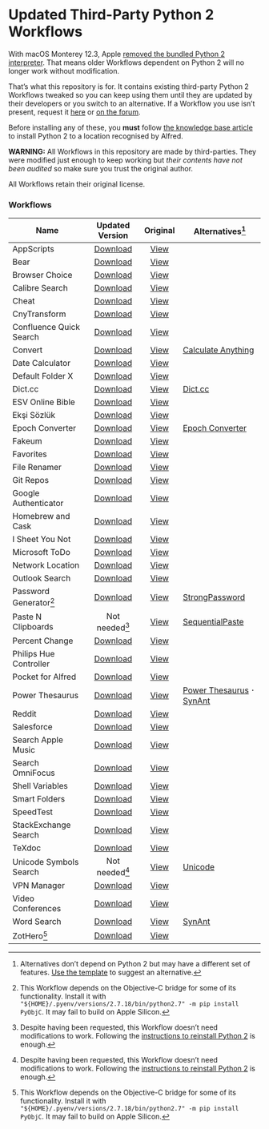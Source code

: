 # Updated Third-Party Python 2 Workflows

With macOS Monterey 12.3, Apple [removed the bundled Python 2 interpreter](https://developer.apple.com/documentation/macos-release-notes/macos-12_3-release-notes#Python). That means older Workflows dependent on Python 2 will no longer work without modification.

That’s what this repository is for. It contains existing third-party Python 2 Workflows tweaked so you can keep using them until they are updated by their developers or you switch to an alternative. If a Workflow you use isn’t present, request it [here](https://github.com/alfredapp/updated-third-party-python2-workflows/issues/new?template=request_workflow.yml) or [on the forum](https://www.alfredforum.com/topic/17941-making-python-2-workflows-work-on-macos-monterey-123-and-above/).

Before installing any of these, you **must** follow [the knowledge base article](https://www.alfredapp.com/help/kb/python-2-monterey/) to install Python 2 to a location recognised by Alfred.

**WARNING:** All Workflows in this repository are made by third-parties. They were modified just enough to keep working but *their contents have not been audited* so make sure you trust the original author.

All Workflows retain their original license.

### Workflows

<!-- BEGIN WORKFLOWS TABLE -->
| Name | Updated Version | Original | Alternatives[^1] |
| --- | :---: | :---: | --- |
| AppScripts | [Download](https://github.com/alfredapp/updated-third-party-python2-workflows/raw/main/Workflows/AppScripts.alfredworkflow) | [View](https://www.alfredforum.com/topic/4218-appscripts-—-list-search-and-run-applescripts-for-the-active-application/) | |
| Bear | [Download](https://github.com/alfredapp/updated-third-party-python2-workflows/raw/main/Workflows/Bear.alfredworkflow) | [View](https://www.alfredforum.com/topic/10403-bear-workflow-search-and-create-notes/) | |
| Browser Choice | [Download](https://github.com/alfredapp/updated-third-party-python2-workflows/raw/main/Workflows/Browser%20Choice.alfredworkflow) | [View](https://www.alfredforum.com/topic/11787-any-way-to-open-a-url-with-a-particular-browser/) | |
| Calibre Search | [Download](https://github.com/alfredapp/updated-third-party-python2-workflows/raw/main/Workflows/Calibre%20Search.alfredworkflow) | [View](https://github.com/mpco/AlfredWorkflow-Calibre-Search) | |
| Cheat | [Download](https://github.com/alfredapp/updated-third-party-python2-workflows/raw/main/Workflows/Cheat.alfredworkflow) | [View](https://www.alfredforum.com/topic/13206-alfred-cheat-manage-your-own-cheat-sheets) | |
| CnyTransform | [Download](https://github.com/alfredapp/updated-third-party-python2-workflows/raw/main/Workflows/CnyTransform.alfredworkflow) | [View](https://github.com/TerryX-Lee/AlfredWorkflow_CnyTransform) | |
| Confluence Quick Search | [Download](https://github.com/alfredapp/updated-third-party-python2-workflows/raw/main/Workflows/Confluence%20Quick%20Search.alfredworkflow) | [View](https://www.alfredforum.com/topic/10234-atlassian-confluence-quick-search/) | |
| Convert | [Download](https://github.com/alfredapp/updated-third-party-python2-workflows/raw/main/Workflows/Convert.alfredworkflow) | [View](https://www.alfredforum.com/topic/3980-offline-unit-conversion-workflow/) | [Calculate Anything](https://github.com/biati-digital/alfred-calculate-anything) |
| Date Calculator | [Download](https://github.com/alfredapp/updated-third-party-python2-workflows/raw/main/Workflows/Date%20Calculator.alfredworkflow) | [View](https://github.com/MuppetGate/Alfred-Workflows-DateCalculator) | |
| Default Folder X | [Download](https://github.com/alfredapp/updated-third-party-python2-workflows/raw/main/Workflows/Default%20Folder%20X.alfredworkflow) | [View](https://www.alfredforum.com/topic/8695-default-folder-x/) | |
| Dict.cc | [Download](https://github.com/alfredapp/updated-third-party-python2-workflows/raw/main/Workflows/Dict.cc.alfredworkflow) | [View](https://github.com/dennis-tra/alfred-dict.cc-workflow) | [Dict.cc](https://github.com/dennis-tra/alfred-dict.cc-workflow) |
| ESV Online Bible | [Download](https://github.com/alfredapp/updated-third-party-python2-workflows/raw/main/Workflows/ESV%20Online%20Bible.alfredworkflow) | [View](https://www.alfredforum.com/topic/9663-esv-online-bible/) | |
| Ekşi Sözlük | [Download](https://github.com/alfredapp/updated-third-party-python2-workflows/raw/main/Workflows/Eks%CC%A7i%20So%CC%88zlu%CC%88k.alfredworkflow) | [View](https://github.com/ttuygun/alfred-eksi-sozluk-workflow) | |
| Epoch Converter | [Download](https://github.com/alfredapp/updated-third-party-python2-workflows/raw/main/Workflows/Epoch%20Converter.alfredworkflow) | [View](https://www.alfredforum.com/topic/12048-epoch-converter/) | [Epoch Converter](https://github.com/giovannicoppola/alfred-epoch-converter) |
| Fakeum | [Download](https://github.com/alfredapp/updated-third-party-python2-workflows/raw/main/Workflows/Fakeum.alfredworkflow) | [View](https://www.alfredforum.com/topic/5319-fakeum-—-generate-fake-test-datasets-in-alfred/) | |
| Favorites | [Download](https://github.com/alfredapp/updated-third-party-python2-workflows/raw/main/Workflows/Favorites.alfredworkflow) | [View](http://www.packal.org/workflow/favorites) | |
| File Renamer | [Download](https://github.com/alfredapp/updated-third-party-python2-workflows/raw/main/Workflows/File%20Renamer.alfredworkflow) | [View](https://github.com/realliyifei/alfred-file-renamer) | |
| Git Repos | [Download](https://github.com/alfredapp/updated-third-party-python2-workflows/raw/main/Workflows/Git%20Repos.alfredworkflow) | [View](https://www.alfredforum.com/topic/4588-find-filter-open-git-repositories/) | |
| Google Authenticator | [Download](https://github.com/alfredapp/updated-third-party-python2-workflows/raw/main/Workflows/Google%20Authenticator.alfredworkflow) | [View](https://www.alfredforum.com/topic/4062-gauth-google-authenticator-time-based-two-factor-authentication/) | |
| Homebrew and Cask | [Download](https://github.com/alfredapp/updated-third-party-python2-workflows/raw/main/Workflows/Homebrew%20and%20Cask.alfredworkflow) | [View](https://www.alfredforum.com/topic/4270-homebrew-and-cask-for-alfred/) | |
| I Sheet You Not | [Download](https://github.com/alfredapp/updated-third-party-python2-workflows/raw/main/Workflows/I%20Sheet%20You%20Not.alfredworkflow) | [View](https://www.alfredforum.com/topic/9469-i-sheet-you-not-plug-excel-into-alfred/) | |
| Microsoft ToDo | [Download](https://github.com/alfredapp/updated-third-party-python2-workflows/raw/main/Workflows/Microsoft%20ToDo.alfredworkflow) | [View](https://www.alfredforum.com/topic/14864-microsoft-todo-wunderlist-replacement-workflow/) | |
| Network Location | [Download](https://github.com/alfredapp/updated-third-party-python2-workflows/raw/main/Workflows/Network%20Location.alfredworkflow) | [View](https://www.alfredforum.com/topic/4533-list-filter-and-activate-network-locations-from-within-alfred/) | |
| Outlook Search | [Download](https://github.com/alfredapp/updated-third-party-python2-workflows/raw/main/Workflows/Outlook%20Search.alfredworkflow) | [View](https://www.alfredforum.com/topic/11320-workflow-for-outlook-v16-search/) | |
| Password Generator[^2] | [Download](https://github.com/alfredapp/updated-third-party-python2-workflows/raw/main/Workflows/Password%20Generator.alfredworkflow) | [View](https://www.alfredforum.com/topic/6653-secure-password-generator/) | [StrongPassword](https://www.alfredforum.com/topic/1233-strongpassword) |
| Paste N Clipboards | Not needed[^3] | [View](https://www.packal.org/workflow/paste-n-clipboards) | [SequentialPaste](https://www.alfredforum.com/topic/14534-sequentialpaste-—-paste-previous-clipboard-entries-in-order/) |
| Percent Change | [Download](https://github.com/alfredapp/updated-third-party-python2-workflows/raw/main/Workflows/Percent%20Change.alfredworkflow) | [View](https://www.alfredforum.com/topic/4731-percent-change/) | |
| Philips Hue Controller | [Download](https://github.com/alfredapp/updated-third-party-python2-workflows/raw/main/Workflows/Philips%20Hue%20Controller.alfredworkflow) | [View](https://www.alfredforum.com/topic/2723-philips-hue-controller-workflow/) | |
| Pocket for Alfred | [Download](https://github.com/alfredapp/updated-third-party-python2-workflows/raw/main/Workflows/Pocket%20for%20Alfred.alfredworkflow) | [View](https://www.alfredforum.com/topic/4127-pocket-for-alfred/) | |
| Power Thesaurus | [Download](https://github.com/alfredapp/updated-third-party-python2-workflows/raw/main/Workflows/Power%20Thesaurus.alfredworkflow) | [View](https://www.alfredforum.com/topic/10576-power-thesaurus-search/) | [Power Thesaurus](https://github.com/giovannicoppola/alfred-powerthesaurus) 𐄁 [SynAnt](https://www.alfredforum.com/topic/3954-synant) |
| Reddit | [Download](https://github.com/alfredapp/updated-third-party-python2-workflows/raw/main/Workflows/Reddit.alfredworkflow) | [View](https://www.alfredforum.com/topic/5317-browse-reddit/) | |
| Salesforce | [Download](https://github.com/alfredapp/updated-third-party-python2-workflows/raw/main/Workflows/Salesforce.alfredworkflow) | [View](https://www.alfredforum.com/topic/10892-search-in-salesforce-alfred-3-worklfow/) | |
| Search Apple Music | [Download](https://github.com/alfredapp/updated-third-party-python2-workflows/raw/main/Workflows/Search%20Apple%20Music.alfredworkflow) | [View](https://www.gingerbeardman.com/alfred/) | |
| Search OmniFocus | [Download](https://github.com/alfredapp/updated-third-party-python2-workflows/raw/main/Workflows/Search%20OmniFocus.alfredworkflow) | [View](https://www.alfredforum.com/topic/5934-search-omnifocus-free-text-search-your-omnifocus-data/) | |
| Shell Variables | [Download](https://github.com/alfredapp/updated-third-party-python2-workflows/raw/main/Workflows/Shell%20Variables.alfredworkflow) | [View](https://github.com/hug33k/Alfred-ShellVariables) | |
| Smart Folders | [Download](https://github.com/alfredapp/updated-third-party-python2-workflows/raw/main/Workflows/Smart%20Folders.alfredworkflow) | [View](https://www.alfredforum.com/topic/3385-smartfolders-browse-and-search-the-contents-of-your-saved-searches/) | |
| SpeedTest | [Download](https://github.com/alfredapp/updated-third-party-python2-workflows/raw/main/Workflows/SpeedTest.alfredworkflow) | [View](http://www.packal.org/workflow/speedtest-0) | |
| StackExchange Search | [Download](https://github.com/alfredapp/updated-third-party-python2-workflows/raw/main/Workflows/StackExchange%20Search.alfredworkflow) | [View](https://www.alfredforum.com/topic/5318-search-stackoverflow/) | |
| TeXdoc | [Download](https://github.com/alfredapp/updated-third-party-python2-workflows/raw/main/Workflows/TeXdoc.alfredworkflow) | [View](https://www.alfredforum.com/topic/8705-texdoc-workflow/) | |
| Unicode Symbols Search | Not needed[^3] | [View](https://www.alfredforum.com/topic/1404-find-and-paste-unicode-symbols-arrow-triangles-greek-and-more/) | [Unicode](https://github.com/deanishe/alfred-unicode) |
| VPN Manager | [Download](https://github.com/alfredapp/updated-third-party-python2-workflows/raw/main/Workflows/VPN%20Manager.alfredworkflow) | [View](https://www.alfredforum.com/topic/7333-vpn-connection-manager/) | |
| Video Conferences | [Download](https://github.com/alfredapp/updated-third-party-python2-workflows/raw/main/Workflows/Video%20Conferences.alfredworkflow) | [View](https://www.deanishe.net/post/2020/05/workflow-video-conferences/) | |
| Word Search | [Download](https://github.com/alfredapp/updated-third-party-python2-workflows/raw/main/Workflows/Word%20Search.alfredworkflow) | [View](https://www.alfredforum.com/topic/11074-word-search-a-workflow-to-make-you-a-better-writer/) | [SynAnt](https://www.alfredforum.com/topic/3954-synant) |
| ZotHero[^2] | [Download](https://github.com/alfredapp/updated-third-party-python2-workflows/raw/main/Workflows/ZotHero.alfredworkflow) | [View](https://www.alfredforum.com/topic/11658-zothero-—-generate-zotero-citations-in-alfred/) | |
<!-- END WORKFLOWS TABLE -->

[^1]: Alternatives don’t depend on Python 2 but may have a different set of features. [Use the template](https://github.com/alfredapp/updated-third-party-python2-workflows/issues/new?template=suggest_alternative.yml) to suggest an alternative.

[^2]: This Workflow depends on the Objective-C bridge for some of its functionality. Install it with `"${HOME}/.pyenv/versions/2.7.18/bin/python2.7" -m pip install PyObjC`. It may fail to build on Apple Silicon.

[^3]: Despite having been requested, this Workflow doesn’t need modifications to work. Following the [instructions to reinstall Python 2](https://www.alfredapp.com/help/kb/python-2-monterey/) is enough.

